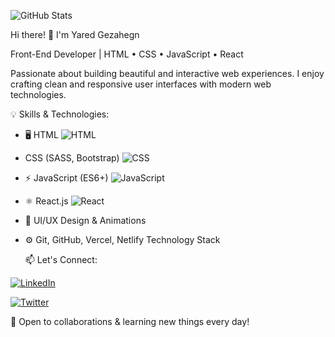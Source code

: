 ![GitHub Stats](https://github-readme-stats.vercel.app/api?username=JaredGezahegn&show_icons=true&theme=dark)

Hi there! 👋 I'm Yared Gezahegn

Front-End Developer | HTML • CSS • JavaScript • React

Passionate about building beautiful and interactive web experiences.
I enjoy crafting clean and responsive user interfaces with modern web technologies.

💡 Skills & Technologies:
- 🖥️ HTML  ![HTML](https://img.shields.io/badge/HTML5-E34F26?style=for-the-badge&logo=html5&logoColor=white)  
-    CSS (SASS, Bootstrap) ![CSS](https://img.shields.io/badge/CSS3-1572B6?style=for-the-badge&logo=css3&logoColor=white)  
- ⚡ JavaScript (ES6+) ![JavaScript](https://img.shields.io/badge/JavaScript-F7DF1E?style=for-the-badge&logo=javascript&logoColor=black)  
- ⚛️ React.js ![React](https://img.shields.io/badge/React-61DAFB?style=for-the-badge&logo=react&logoColor=black)
- 🎨 UI/UX Design & Animations
- ⚙️ Git, GitHub, Vercel, Netlify
Technology Stack  


  



  📫 Let's Connect:
  
[![LinkedIn](https://img.shields.io/badge/LinkedIn-0077B5?style=for-the-badge&logo=linkedin&logoColor=white)](https://www.linkedin.com/in/jared-gezahegn-775656346)

   
[![Twitter](https://img.shields.io/badge/Twitter-1DA1F2?style=for-the-badge&logo=twitter&logoColor=white)](https://x.com/JaredGezahegn?t=xYkEQwYJmaCwuMY2pRwOKg&s=35)


🚀 Open to collaborations & learning new things every day!
